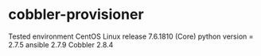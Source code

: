 # cobbler-provisioner

Tested environment
CentOS Linux release 7.6.1810 (Core)
python version = 2.7.5
ansible 2.7.9
Cobbler 2.8.4
